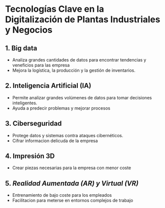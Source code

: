 # Tecnologías Clave en la Digitalización de Plantas Industriales y Negocios

## 1. Big data
- Analiza grandes cantidades de datos para encontrar tendencias y veneficios para las empresa
- Mejora la logística, la producción y la gestión de inventarios.
## 2. Inteligencia Artificial (IA)
- Permite analizar grandes volúmenes de datos para tomar decisiones inteligentes.
- Ayuda a predecir problemas y mejorar procesos
## 3. Ciberseguridad
 - Protege datos y sistemas contra ataques cibernéticos.
 - Cifrar informacion delicuda de la empresa
## 4. Impresión 3D
 - Crear piezas necesarias para la empresa con menor coste
## 5. *Realidad Aumentada (AR) y Virtual (VR)*
- Entrenamiento de bajo coste para los empleados 
- Facilitacion para meterse en entornos complejos de trabajo